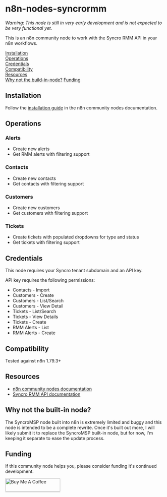 # n8n-nodes-syncrormm

*Warning: This node is still in very early development and is not expected to be very functional yet.*

This is an n8n community node to work with the Syncro RMM API in your n8n workflows.

[Installation](#installation)  
[Operations](#operations)  
[Credentials](#credentials)  <!-- delete if no auth needed -->  
[Compatibility](#compatibility)  
[Resources](#resources)  
[Why not the build-in-node?](#why-not-the-built-in-node)
[Funding](#funding)

## Installation

Follow the [installation guide](https://docs.n8n.io/integrations/community-nodes/installation/) in the n8n community nodes documentation.

## Operations

### Alerts

* Create new alerts
* Get RMM alerts with filtering support

### Contacts

* Create new contacts
* Get contacts with filtering support

### Customers

* Create new customers
* Get customers with filtering support

### Tickets

* Create tickets with populated dropdowns for type and status
* Get tickets with filtering support

## Credentials

This node requires your Syncro tenant subdomain and an API key. 

API key requires the following permissions:

* Contacts - Import
* Customers - Create
* Customers - List/Search
* Customers - View Detail
* Tickets - List/Search
* Tickets - View Details
* Tickets - Create
* RMM Alerts - List
* RMM Alerts - Create

## Compatibility

Tested against n8n 1.79.3+

## Resources

* [n8n community nodes documentation](https://docs.n8n.io/integrations/community-nodes/)
* [Syncro RMM API documentation](https://api-docs.syncromsp.com/)

## Why not the built-in node?

The SyncroMSP node built into n8n is extremely limited and buggy and this node is intended to be a complete rewrite. Once it's built out more, I will likely submit it to replace the SyncroMSP built-in node, but for now, I'm keeping it separate to ease the update process.

## Funding

If this community node helps you, please consider funding it's continued development.

<a href="https://www.buymeacoffee.com/davejlong" target="_blank"><img src="https://www.buymeacoffee.com/assets/img/custom_images/orange_img.png" alt="Buy Me A Coffee" style="height: 41px !important;width: 174px !important;box-shadow: 0px 3px 2px 0px rgba(190, 190, 190, 0.5) !important;-webkit-box-shadow: 0px 3px 2px 0px rgba(190, 190, 190, 0.5) !important;" ></a>